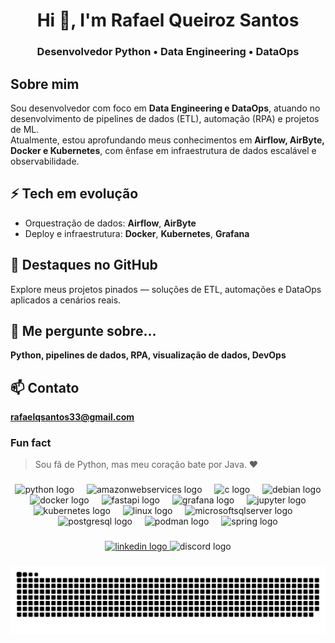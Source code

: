 <h1 align="center">Hi 👋, I'm Rafael Queiroz Santos</h1>

###

<h3 align="center">Desenvolvedor Python • Data Engineering • DataOps</h3>

###

## Sobre mim
Sou desenvolvedor com foco em **Data Engineering e DataOps**, atuando no desenvolvimento de pipelines de dados (ETL), automação (RPA) e projetos de ML.  
Atualmente, estou aprofundando meus conhecimentos em **Airflow, AirByte, Docker e Kubernetes**, com ênfase em infraestrutura de dados escalável e observabilidade.

## ⚡ Tech em evolução
- Orquestração de dados: **Airflow**, **AirByte**  
- Deploy e infraestrutura: **Docker**, **Kubernetes**, **Grafana**

## 🚀 Destaques no GitHub
Explore meus projetos pinados — soluções de ETL, automações e DataOps aplicados a cenários reais.

## 💬 Me pergunte sobre...
**Python, pipelines de dados, RPA, visualização de dados, DevOps**

## 📫 Contato
**rafaelqsantos33@gmail.com**

### Fun fact
> Sou fã de Python, mas meu coração bate por Java. ❤️

###

<div align="center">
  <img src="https://skillicons.dev/icons?i=py" height="60" alt="python logo"  />
  <img width="12" />
  <img src="https://skillicons.dev/icons?i=aws" height="60" alt="amazonwebservices logo"  />
  <img width="12" />
  <img src="https://cdn.jsdelivr.net/gh/devicons/devicon/icons/c/c-original.svg" height="60" alt="c logo"  />
  <img width="12" />
  <img src="https://cdn.jsdelivr.net/gh/devicons/devicon/icons/debian/debian-original.svg" height="60" alt="debian logo"  />
  <img width="12" />
  <img src="https://cdn.jsdelivr.net/gh/devicons/devicon/icons/docker/docker-original.svg" height="60" alt="docker logo"  />
  <img width="12" />
  <img src="https://cdn.jsdelivr.net/gh/devicons/devicon/icons/fastapi/fastapi-original.svg" height="60" alt="fastapi logo"  />
  <img width="12" />
  <img src="https://cdn.jsdelivr.net/gh/devicons/devicon/icons/grafana/grafana-original.svg" height="60" alt="grafana logo"  />
  <img width="12" />
  <img src="https://cdn.jsdelivr.net/gh/devicons/devicon/icons/jupyter/jupyter-original.svg" height="60" alt="jupyter logo"  />
  <img width="12" />
  <img src="https://cdn.jsdelivr.net/gh/devicons/devicon/icons/kubernetes/kubernetes-plain.svg" height="60" alt="kubernetes logo"  />
  <img width="12" />
  <img src="https://cdn.jsdelivr.net/gh/devicons/devicon/icons/linux/linux-original.svg" height="60" alt="linux logo"  />
  <img width="12" />
  <img src="https://cdn.jsdelivr.net/gh/devicons/devicon/icons/microsoftsqlserver/microsoftsqlserver-plain.svg" height="60" alt="microsoftsqlserver logo"  />
  <img width="12" />
  <img src="https://cdn.jsdelivr.net/gh/devicons/devicon/icons/postgresql/postgresql-original.svg" height="60" alt="postgresql logo"  />
  <img width="12" />
  <img src="https://cdn.jsdelivr.net/gh/devicons/devicon/icons/podman/podman-original.svg" height="60" alt="podman logo"  />
  <img width="12" />
  <img src="https://cdn.jsdelivr.net/gh/devicons/devicon/icons/spring/spring-original.svg" height="60" alt="spring logo"  />
</div>

###

<div align="center">
  <a href="https://www.linkedin.com/in/rafael-queiroz-santos" target="_blank">
    <img src="https://img.shields.io/static/v1?message=LinkedIn&logo=linkedin&label=&color=0077B5&logoColor=white&style=for-the-badge" height="25" alt="linkedin logo" />
  </a>
  <img src="https://img.shields.io/static/v1?message=Discord&logo=discord&label=&color=7289DA&logoColor=white&style=for-the-badge" height="25" alt="discord logo" />
</div>

###

<img src="https://raw.githubusercontent.com/RafaelQSantos-RQS/RafaelQSantos-RQS/output/snake.svg" alt="Snake animation" />
